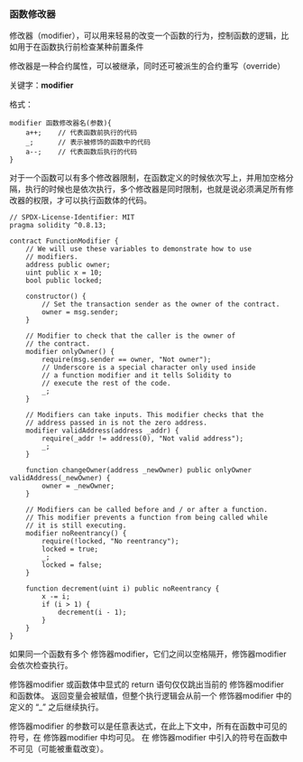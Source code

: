 ### 函数修改器

修改器（modifier），可以用来轻易的改变一个函数的行为，控制函数的逻辑，比如用于在函数执行前检查某种前置条件

修改器是一种合约属性，可以被继承，同时还可被派生的合约重写（override）

关键字：**modifier**

格式：

```
modifier 函数修改器名(参数){
	a++;	// 代表函数前执行的代码
	_;		// 表示被修饰的函数中的代码
	a--;	// 代表函数后执行的代码
}
```

对于一个函数可以有多个修改器限制，在函数定义的时候依次写上，并用加空格分隔，执行的时候也是依次执行，多个修改器是同时限制，也就是说必须满足所有修改器的权限，才可以执行函数体的代码。

```
// SPDX-License-Identifier: MIT
pragma solidity ^0.8.13;

contract FunctionModifier {
    // We will use these variables to demonstrate how to use
    // modifiers.
    address public owner;
    uint public x = 10;
    bool public locked;

    constructor() {
        // Set the transaction sender as the owner of the contract.
        owner = msg.sender;
    }

    // Modifier to check that the caller is the owner of
    // the contract.
    modifier onlyOwner() {
        require(msg.sender == owner, "Not owner");
        // Underscore is a special character only used inside
        // a function modifier and it tells Solidity to
        // execute the rest of the code.
        _;
    }

    // Modifiers can take inputs. This modifier checks that the
    // address passed in is not the zero address.
    modifier validAddress(address _addr) {
        require(_addr != address(0), "Not valid address");
        _;
    }

    function changeOwner(address _newOwner) public onlyOwner validAddress(_newOwner) {
        owner = _newOwner;
    }

    // Modifiers can be called before and / or after a function.
    // This modifier prevents a function from being called while
    // it is still executing.
    modifier noReentrancy() {
        require(!locked, "No reentrancy");
        locked = true;
        _;
        locked = false;
    }

    function decrement(uint i) public noReentrancy {
        x -= i;
        if (i > 1) {
            decrement(i - 1);
        }
    }
}
```

如果同一个函数有多个 修饰器modifier，它们之间以空格隔开，修饰器modifier 会依次检查执行。

修饰器modifier 或函数体中显式的 return 语句仅仅跳出当前的 修饰器modifier 和函数体。 返回变量会被赋值，但整个执行逻辑会从前一个 修饰器modifier 中的定义的 “_” 之后继续执行。

修饰器modifier 的参数可以是任意表达式，在此上下文中，所有在函数中可见的符号，在 修饰器modifier 中均可见。 在 修饰器modifier 中引入的符号在函数中不可见（可能被重载改变）。